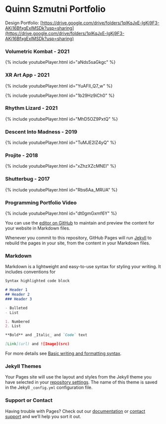 # Quinn Szmutni Portfolio

Design Portfolio: [https://drive.google.com/drive/folders/1plKqJxE-lgKj9F3-AKi16BfxgExIMSDk?usp=sharing](https://drive.google.com/drive/folders/1plKqJxE-lgKj9F3-AKi16BfxgExIMSDk?usp=sharing)


### Volumetric Kombat - 2021

{% include youtubePlayer.html id="aNds5saGkgc" %}





### XR Art App - 2021

{% include youtubePlayer.html id="YuAFlI_Q7_w" %}

{% include youtubePlayer.html id="1b29Hz9iCh0" %}




### Rhythm Lizard - 2021

{% include youtubePlayer.html id="MhD5OZ9PxtQ" %}



### Descent Into Madness - 2019

{% include youtubePlayer.html id="TuMJE2IZ4yQ" %}


### Projite - 2018

{% include youtubePlayer.html id="xZhzXZcMNEI" %}


### Shutterbug - 2017

{% include youtubePlayer.html id="Rbs6Aa_MRUA" %}


### Programming Portfolio Video

{% include youtubePlayer.html id="dt0gmGxmf6Y" %}



You can use the [editor on GitHub](https://github.com/qszmutni/Portfolio-GitPages/edit/gh-pages/index.md) to maintain and preview the content for your website in Markdown files.

Whenever you commit to this repository, GitHub Pages will run [Jekyll](https://jekyllrb.com/) to rebuild the pages in your site, from the content in your Markdown files.

### Markdown

Markdown is a lightweight and easy-to-use syntax for styling your writing. It includes conventions for

```markdown
Syntax highlighted code block

# Header 1
## Header 2
### Header 3

- Bulleted
- List

1. Numbered
2. List

**Bold** and _Italic_ and `Code` text

[Link](url) and ![Image](src)
```

For more details see [Basic writing and formatting syntax](https://docs.github.com/en/github/writing-on-github/getting-started-with-writing-and-formatting-on-github/basic-writing-and-formatting-syntax).

### Jekyll Themes

Your Pages site will use the layout and styles from the Jekyll theme you have selected in your [repository settings](https://github.com/qszmutni/Portfolio-GitPages/settings/pages). The name of this theme is saved in the Jekyll `_config.yml` configuration file.

### Support or Contact

Having trouble with Pages? Check out our [documentation](https://docs.github.com/categories/github-pages-basics/) or [contact support](https://support.github.com/contact) and we’ll help you sort it out.
